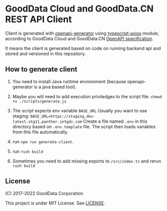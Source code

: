 # GoodData Cloud and GoodData.CN REST API Client

Client is generated with [openapi-generator](https://github.com/OpenAPITools/openapi-generator) using [typescript-axios](https://github.com/OpenAPITools/openapi-generator/tree/master/modules/openapi-generator/src/main/resources/typescript-axios) module, according to GoodData Cloud and GoodData.CN [OpenAPI specification](https://github.com/OAI/OpenAPI-Specification).

It means the client is generated based on code on running backend api and stored and versioned in this repository.

## How to generate client

1. You need to install Java runtime environment (because openapi-generator is a java based tool).

2. Maybe you will need to add execution priviledges to the script file:
   `chmod +x ./scripts/generate.js`

3. The script expects env variable `BASE_URL`
   Usually you want to use staging: `BASE_URL=https://staging.dev-latest.stg11.panther.intgdc.com`
   Create a file named `.env` in this directory based on `.env.template` file.
   The script then loads variables from this file automatically.

4. run `npm run generate-client`.

5. run `rush build`

6. Sometimes you need to add missing exports to `/src/index.ts` and rerun `rush build`

## License

(C) 2017-2022 GoodData Corporation

This project is under MIT License. See [LICENSE](https://github.com/gooddata/gooddata-ui-sdk/blob/master/libs/api-client-tiger/LICENSE).

